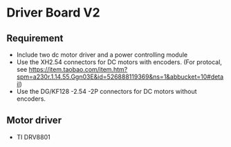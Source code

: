 # Driver Board V2
## Requirement
- Include two dc motor driver and a power controlling module
- Use the XH2.54 connectors for DC motors with encoders. (For protocal, see https://item.taobao.com/item.htm?spm=a230r.1.14.55.Ggn03E&id=526888119369&ns=1&abbucket=10#detail)
- Use the DG/KF128 -2.54 -2P connectors for DC motors without encoders.
## Motor driver
- TI DRV8801